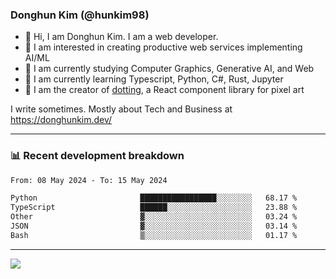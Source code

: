 ### Donghun Kim (@hunkim98)

- 👋 Hi, I am Donghun Kim. I am a web developer. 
- 🤔 I am interested in creating productive web services implementing AI/ML
- 🔭 I am currently studying Computer Graphics, Generative AI, and Web 
- 🌱 I am currently learning Typescript, Python, C#, Rust, Jupyter
- 🎨 I am the creator of [dotting](https://github.com/hunkim98/dotting), a React component library for pixel art

I write sometimes. Mostly about Tech and Business at https://donghunkim.dev/

---
### 📊 Recent development breakdown
<!--START_SECTION:waka-->

```txt
From: 08 May 2024 - To: 15 May 2024

Python                       █████████████████░░░░░░░░   68.17 %
TypeScript                   ██████░░░░░░░░░░░░░░░░░░░   23.88 %
Other                        ▓░░░░░░░░░░░░░░░░░░░░░░░░   03.24 %
JSON                         ▓░░░░░░░░░░░░░░░░░░░░░░░░   03.14 %
Bash                         ▒░░░░░░░░░░░░░░░░░░░░░░░░   01.17 %
```

<!--END_SECTION:waka-->
---

<!-- <div align='center'> -->
  <img align="center" src="https://github-readme-stats.vercel.app/api?username=hunkim98&theme=dark&show_icons=true"/>
<!-- </div> -->
<!--
**hunkim98/hunkim98** is a ✨ _special_ ✨ repository because its `README.md` (this file) appears on your GitHub profile.

Here are some ideas to get you started:

- 🔭 I’m currently working on ...
- 🌱 I’m currently learning ...
- 👯 I’m looking to collaborate on ...
- 🤔 I’m looking for help with ...
- 💬 Ask me about ...
- 📫 How to reach me: ...
- 😄 Pronouns: ...
- ⚡ Fun fact: ...
-->
